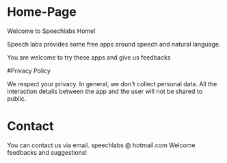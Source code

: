 # Home-Page
Welcome to Speechlabs Home!

Speech labs provides some free apps around speech and natural language. 

You are welcome to try these apps and give us feedbacks 


#Privacy Policy 

We respect your privacy. In general, we don't collect personal data. All the interaction details between the app and the user will not be shared to public. 


# Contact
You can contact us via email. speechlabs @ hotmail.com 
Welcome feedbacks and suggestions! 

